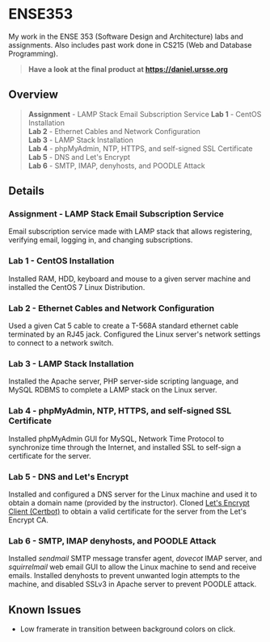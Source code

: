 # ENSE353
My work in the ENSE 353 (Software Design and Architecture) labs and assignments. Also includes past work done in CS215 (Web and Database Programming).

>**Have a look at the final product at <https://daniel.ursse.org>**

## Overview
> **Assignment** - LAMP Stack Email Subscription Service
> **Lab 1** - CentOS Installation  
> **Lab 2** - Ethernet Cables and Network Configuration  
> **Lab 3** - LAMP Stack Installation  
> **Lab 4** - phpMyAdmin, NTP, HTTPS, and self-signed SSL Certificate  
> **Lab 5** - DNS and Let's Encrypt  
> **Lab 6** - SMTP, IMAP, denyhosts, and POODLE Attack  

## Details
### Assignment - LAMP Stack Email Subscription Service
Email subscription service made with LAMP stack that allows registering, verifying email, logging in, and changing subscriptions.

### Lab 1 - CentOS Installation
Installed RAM, HDD, keyboard and mouse to a given server machine and installed the CentOS 7 Linux Distribution.

### Lab 2 - Ethernet Cables and Network Configuration
Used a given Cat 5 cable to create a T-568A standard ethernet cable terminated by an RJ45 jack. Configured the Linux server's
network settings to connect to a network switch.

### Lab 3 - LAMP Stack Installation
Installed the Apache server, PHP server-side scripting language, and MySQL RDBMS to complete a LAMP stack on the Linux server.

### Lab 4 - phpMyAdmin, NTP, HTTPS, and self-signed SSL Certificate
Installed phpMyAdmin GUI for MySQL, Network Time Protocol to synchronize time through the Internet, 
and installed SSL to self-sign a certificate for the server.

### Lab 5 - DNS and Let's Encrypt
Installed and configured a DNS server for the Linux machine and used it to obtain a domain name (provided by the instructor). 
Cloned [Let's Encrypt Client (Certbot)](https://github.com/certbot/certbot) to obtain a valid certificate for the server from the Let's Encrypt CA.

### Lab 6 - SMTP, IMAP denyhosts, and POODLE Attack
Installed *sendmail* SMTP message transfer agent, *dovecot* IMAP server, and *squirrelmail* web email GUI to allow the Linux machine to
send and receive emails. Installed denyhosts to prevent unwanted login attempts to the machine, and disabled SSLv3 in Apache server to
prevent POODLE attack.

## Known Issues
*   Low framerate in transition between background colors on click.